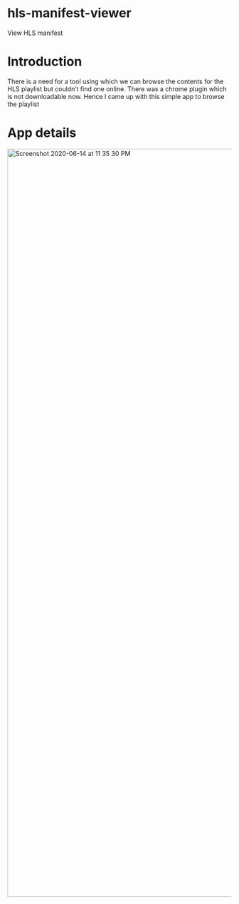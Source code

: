 # hls-manifest-viewer
View HLS manifest

# Introduction
  There is a need for a tool using which we can browse the contents for the HLS playlist but couldn’t find one online. There was a chrome plugin which is not downloadable now. Hence I came up with this simple app to browse the playlist

# App details
<img width="1680" alt="Screenshot 2020-06-14 at 11 35 30 PM" src="https://user-images.githubusercontent.com/13609496/84601404-6a9d1780-ae9d-11ea-96bb-86c9dbd9bbad.png">
